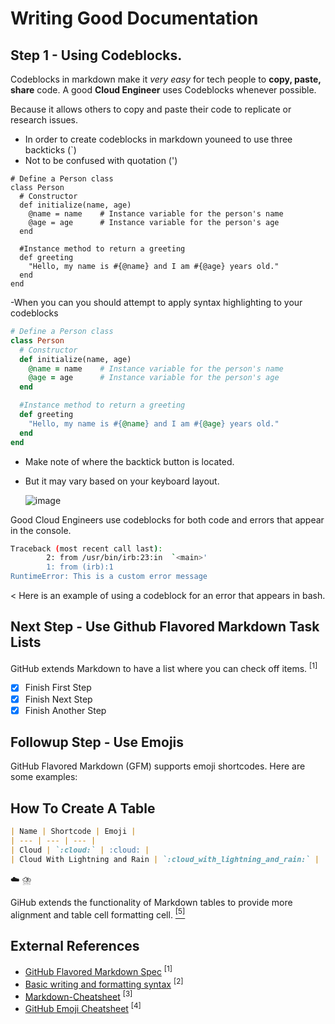  # Writing Good Documentation

## Step 1 - Using Codeblocks.

Codeblocks in markdown make it *very easy* for tech people to **copy, paste, share** code.
A good __Cloud Engineer__ uses Codeblocks whenever possible.

Because it allows others to copy and paste their code to replicate or research issues.


- In order to create codeblocks in markdown youneed to use three backticks (`)
- Not to be confused with quotation (')
```
# Define a Person class
class Person
  # Constructor
  def initialize(name, age)
    @name = name    # Instance variable for the person's name
    @age = age      # Instance variable for the person's age
  end

  #Instance method to return a greeting
  def greeting
    "Hello, my name is #{@name} and I am #{@age} years old."
  end
end
```


-When you can you should attempt to apply syntax highlighting to your codeblocks

```ruby
# Define a Person class
class Person
  # Constructor
  def initialize(name, age)
    @name = name    # Instance variable for the person's name
    @age = age      # Instance variable for the person's age
  end

  #Instance method to return a greeting
  def greeting
    "Hello, my name is #{@name} and I am #{@age} years old."
  end
end
```

- Make note of where the backtick button is located.
- But it may vary based on your keyboard layout.

  ![image](https://github.com/simwms163/github-docs-example-info/assets/134225066/92cbf81c-bdd5-468c-bd68-646aefadd2cd)

Good Cloud Engineers use codeblocks for both code and errors that appear in the console. 

```bash
Traceback (most recent call last):
        2: from /usr/bin/irb:23:in  `<main>'
        1: from (irb):1
RuntimeError: This is a custom error message
``` 

< Here is an example of using a codeblock for an error that appears in bash.

## Next Step - Use Github Flavored Markdown Task Lists

GitHub extends Markdown to have a list where you can check off items. <sup>[1]</sup>

- [x] Finish First Step
- [x] Finish Next Step
- [x] Finish Another Step

## Followup Step - Use Emojis

GitHub Flavored Markdown (GFM) supports emoji shortcodes.
Here are some examples:

## How To Create A Table 

```markdown
| Name | Shortcode | Emoji |
| --- | --- | --- |
| Cloud | `:cloud:` | :cloud: |
| Cloud With Lightning and Rain | `:cloud_with_lightning_and_rain:` | :cloud_with_lightning_and_rain: |
```
:cloud:
:cloud_with_lightning_and_rain:

GiHub extends the functionality of Markdown tables to provide more alignment and table cell formatting cell. [<sup>[5]</sup>](#external-references)



## External References

- [GitHub Flavored Markdown Spec](https://github.github.com/gfm/) <sup>[1]</sup>
- [Basic writing and formatting syntax](https://docs.github.com/en/get-started/writing-on-github/getting-started-with-writing-and-formatting-on-github/basic-writing-and-formatting-syntax) <sup>[2]</sup>
- [Markdown-Cheatsheet](https://github.com/adam-p/markdown-here/wiki/Markdown-Cheatsheet) <sup>[3]</sup>
- [GitHub Emoji Cheatsheet](https://jimit105.github.io/github-emoji-cheatsheet/) <sup>[4]</sup>
